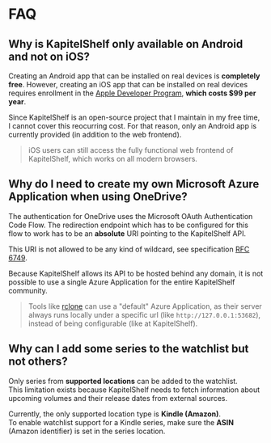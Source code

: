 # FAQ

## Why is KapitelShelf only available on Android and not on iOS?

Creating an Android app that can be installed on real devices is **completely free**. However, creating an iOS app that can be installed on real devices requires enrollment in the [Apple Developer Program](https://developer.apple.com/programs/), **which costs $99 per year**.

Since KapitelShelf is an open-source project that I maintain in my free time, I cannot cover this reocurring cost. For that reason, only an Android app is currently provided (in addition to the web frontend).

> iOS users can still access the fully functional web frontend of KapitelShelf, which works on all modern browsers.

## Why do I need to create my own Microsoft Azure Application when using OneDrive?

The authentication for OneDrive uses the Microsoft OAuth Authentication Code Flow. The redirection endpoint which has to be configured for this flow to work has to be an **absolute** URI pointing to the KapitelShelf API.

This URI is not allowed to be any kind of wildcard, see specification [RFC 6749](https://datatracker.ietf.org/doc/html/rfc6749#section-3.1.2).

Because KapitelShelf allows its API to be hosted behind any domain, it is not possible to use a single Azure Application for the entire KapitelShelf community.

> Tools like [rclone](https://rclone.org/) can use a "default" Azure Application, as their server always runs locally under a specific url (like `http://127.0.0.1:53682`), instead of being configurable (like at KapitelShelf).

## Why can I add some series to the watchlist but not others?

Only series from **supported locations** can be added to the watchlist.  
This limitation exists because KapitelShelf needs to fetch information about upcoming volumes and their release dates from external sources.

Currently, the only supported location type is **Kindle (Amazon)**.  
To enable watchlist support for a Kindle series, make sure the **ASIN** (Amazon identifier) is set in the series location.
